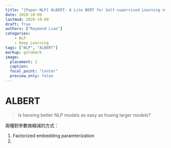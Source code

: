 ```yaml
---
title: "[Paper-NLP] ALBERT: A Lite BERT for Self-supervised Learning of Language Representations"
date: 2020-10-08
lastmod: 2020-10-09
draft: True
authors: ["Roymond Liao"]
categories:
    - NLP
    - Deep Learning
tags: ["NLP", "ALBERT"]
markup: goldmark
image:
  placement: 2
  caption: 
  focal_point: "Center"
  preview_only: false
---
```


# ALBERT



> Is haveing better NLP models as easy as hvaing larger models?





兩種對參數做縮減的方式：

1. Factorized embedding paramterization
2. 